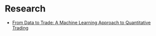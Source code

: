 # Research

- [From Data to Trade: A Machine Learning Approach to Quantitative Trading](ssrn_4315362.md)
